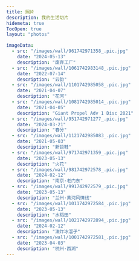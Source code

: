 ```yaml
---
title: 照片
description: 我的生活切片
hidemeta: true
TocOpen: true
layout: "photos"

imageData:
  - src: "/images/wall/961742971358_.pic.jpg"
    date: "2024-05-13"
    description: "废弃工厂"
  - src: "/images/wall/1061742983148_.pic.jpg"
    date: "2022-07-14"
    description: "云韵"
  - src: "/images/wall/1101742985058_.pic.jpg"
    date: "2021-04-07"
    description: "花河"
  - src: "/images/wall/1081742985014_.pic.jpg"
    date: "2021-04-05"
    description: "Giant Propel Adv 1 Disc 2021"
  - src: "/images/wall/951742971277_.pic.jpg"
    date: "2024-03-21"
    description: "春分"
  - src: "/images/wall/1121742985083_.pic.jpg"
    date: "2021-05-03"
    description: "新锁鞋"
  - src: "/images/wall/971742971359_.pic.jpg"
    date: "2023-05-13"
    description: "火花"
  - src: "/images/wall/981742972578_.pic.jpg"
    date: "2024-02-12"
    description: "南京·老门东"
  - src: "/images/wall/991742972579_.pic.jpg"
    date: "2023-05-13"
    description: "兰州·黄河风情线"
  - src: "/images/wall/1011742972584_.pic.jpg"
    date: "2023-05-13"
    description: "水稻田"
  - src: "/images/wall/1021742972894_.pic.jpg"
    date: "2024-02-12"
    description: "油炸冰溜子"
  - src: "/images/wall/1001742972581_.pic.jpg"
    date: "2023-04-03"
    description: "杭州·西湖"
---
```

